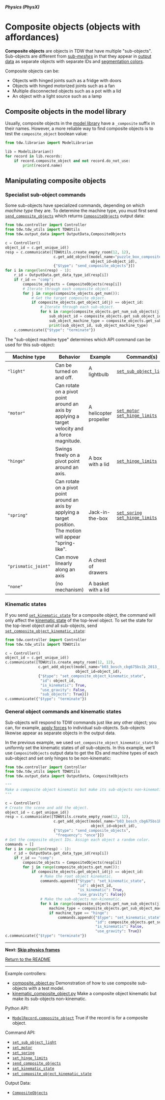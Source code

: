 ##### Physics (PhysX)

# Composite objects (objects with affordances)

**Composite objects** are objects in TDW that have multiple "sub-objects". Sub-objects are different from [sub-*meshes*](../objects_and_scenes/materials_textures_colors.md) in that they appear in [output data](../core_concepts/output_data.md) as separate objects with separate IDs and [segmentation colors](../visual_perception/id.md).

Composite objects can be:

- Objects with hinged joints such as a fridge with doors
- Objects with hinged motorized joints such as a fan
- Multiple disconnected objects such as a pot with a lid 
- An object with a light source such as a lamp

## Composite objects in the model library

Usually, composite objects in the [model library](../core_concepts/objects.md) have a `_composite` suffix in their names. However, a more reliable way to find composite objects is to test the `composite_object` boolean value:

```python
from tdw.librarian import ModelLibrarian

lib = ModelLibrarian()
for record in lib.records:
    if record.composite_object and not record.do_not_use:
        print(record.name)
```

## Manipulating composite objects

### Specialist sub-object commands

Some sub-objects have specialized commands, depending on which *machine type* they are. To determine the machine type, you must first send [`send_composite_objects`](../../api/command_api.md#send_composite_objects) which returns [`CompositeObjects`](../../api/output_data.md#CompositeObjects) output data:

```python
from tdw.controller import Controller
from tdw.tdw_utils import TDWUtils
from tdw.output_data import OutputData,CompositeObjects

c = Controller()
object_id = c.get_unique_id()
resp = c.communicate([TDWUtils.create_empty_room(12, 12),
                      c.get_add_object(model_name="puzzle_box_composite",
                                       object_id=object_id),
                      {"$type": "send_composite_objects"}])
for i in range(len(resp) - 1):
    r_id = OutputData.get_data_type_id(resp[i])
    if r_id == "comp":
        composite_objects = CompositeObjects(resp[i])
        # Iterate through each composite object.
        for j in range(composite_objects.get_num()):
            # Get the target composite object.
            if composite_objects.get_object_id(j) == object_id:
                # Iterate through each sub-object.
                for k in range(composite_objects.get_num_sub_objects(j)):
                    sub_object_id = composite_objects.get_sub_object_id(j, k)
                    sub_object_machine_type = composite_objects.get_sub_object_machine_type(j, k)
                    print(sub_object_id, sub_object_machine_type)
    c.communicate({"$type": "terminate"})
```

The "sub-object machine type" determines which API command can be used for this sub-object:

| Machine type        | Behavior                                                     | Example                | Command(s)                                                   |
| ------------------- | ------------------------------------------------------------ | ---------------------- | ------------------------------------------------------------ |
| `"light"`           | Can be turned on and off.                                    | A lightbulb            | [`set_sub_object_light`](../../api/command_api.md#set_sub_object_light) |
| `"motor"`           | Can rotate on a pivot point around an axis by applying a target velocity and a force magnitude. | A helicopter propeller | [`set_motor`](../../api/command_api.md#set_motor)<br>[`set_hinge_limits`](../../api/command_api.md#set_hinge_limits) |
| `"hinge"`           | Swings freely on a pivot point around an axis.               | A box with a lid       | [`set_hinge_limits`](../../api/command_api.md#set_hinge_limits) |
| `"spring"`          | Can rotate on a pivot point around an axis by applying a target position. The motion will appear "spring-like". | Jack-in-the-box        | [`set_spring`](../../api/command_api.md#set_spring)<br>[`set_hinge_limits`](../../api/command_api.md#set_hinge_limits) |
| `"prismatic_joint"` | Can move linearly along an axis                              | A chest of drawers     |                                                              |
| `"none"`            | (no mechanism)                                               | A basket with a lid    |                                                              |

### Kinematic states

If you send [`set_kinematic_state`](../../api/command_api.md#set_kinematic_state) for a composite object, the command will only affect the [kinematic state](physics_objects.md) of the top-level object. To set the state for the top-level object *and* all sub-objects, send  [`set_composite_object_kinematic_state`](../../api/command_api.md#set_composite_object_kinematic_state):

```python
from tdw.controller import Controller
from tdw.tdw_utils import TDWUtils

c = Controller()
object_id = c.get_unique_id()
c.communicate([TDWUtils.create_empty_room(12, 12),
               c.get_add_object(model_name="b03_bosch_cbg675bs1b_2013__vray_composite",
                                object_id=object_id),
               {"$type": "set_composite_object_kinematic_state",
                "id": object_id,
                "is_kinematic": True,
                "use_gravity": False,
                "sub_objects": True}])
c.communicate({"$type": "terminate"})
```

### General object commands and kinematic states

Sub-objects will respond to TDW commands just like any other object; you can, for example, [apply forces](forces.md) to individual sub-objects. Sub-objects likewise appear as separate objects in the output data.

In the previous example, we used `set_composite_object_kinematic_state` to uniformly set the kinematic states of *all* sub-objects. In this example, we'll use `CompositeObjects` output data to get the IDs and machine types of each sub-object and set only hinges to be non-kinematic:

```python
from tdw.controller import Controller
from tdw.tdw_utils import TDWUtils
from tdw.output_data import OutputData, CompositeObjects

"""
Make a composite object kinematic but make its sub-objects non-kinematic.
"""

c = Controller()
# Create the scene and add the object.
object_id = c.get_unique_id()
resp = c.communicate([TDWUtils.create_empty_room(12, 12),
                      c.get_add_object(model_name="b03_bosch_cbg675bs1b_2013__vray_composite",
                                       object_id=object_id),
                      {"$type": "send_composite_objects",
                       "frequency": "once"}])
# Get the composite object IDs. Assign each object a random color.
commands = []
for i in range(len(resp) - 1):
    r_id = OutputData.get_data_type_id(resp[i])
    if r_id == "comp":
        composite_objects = CompositeObjects(resp[i])
        for j in range(composite_objects.get_num()):
            if composite_objects.get_object_id(j) == object_id:
                # Make the root object kinematic.
                commands.append({"$type": "set_kinematic_state",
                                 "id": object_id,
                                 "is_kinematic": True,
                                 "use_gravity": False})
                # Make the sub-objects non-kinematic.
                for k in range(composite_objects.get_num_sub_objects(j)):
                    machine_type = composite_objects.get_sub_object_machine_type(i, k)
                    if machine_type == "hinge":
                        commands.append({"$type": "set_kinematic_state",
                                         "id": composite_objects.get_sub_object_id(j, k),
                                         "is_kinematic": False,
                                         "use_gravity": True})
c.communicate({"$type": "terminate"})

```

***

**Next: [Skip physics frames](step_physics.md)**

[Return to the README](../../../README.md)

***

Example controllers:

- [composite_object.py](https://github.com/threedworld-mit/tdw/blob/master/Python/example_controllers/physx/composite_object.py) Demonstration of how to use composite sub-objects with a test model.
- [kinematic_composite_object.py](https://github.com/threedworld-mit/tdw/blob/master/Python/example_controllers/physx/kinematic_composite_object.py) Make a composite object kinematic but make its sub-objects non-kinematic.

Python API:

- [`ModelRecord.composite_object`](../../python/librarian/model_librarian.md) True if the record is for a composite object.

Command API:

- [`set_sub_object_light`](../../api/command_api.md#set_sub_object_light)
- [`set_motor`](../../api/command_api.md#set_motor)
- [`set_spring`](../../api/command_api.md#set_spring) 
- [`set_hinge_limits`](../../api/command_api.md#set_hinge_limits)
- [`send_composite_objects`](../../api/command_api.md#send_composite_objects)
- [`set_kinematic_state`](../../api/command_api.md#set_kinematic_state)
- [`set_composite_object_kinematic_state`](../../api/command_api.md#set_composite_object_kinematic_state)

Output Data:

- [`CompositeObjects`](../../api/output_data.md#CompositeObjects) 